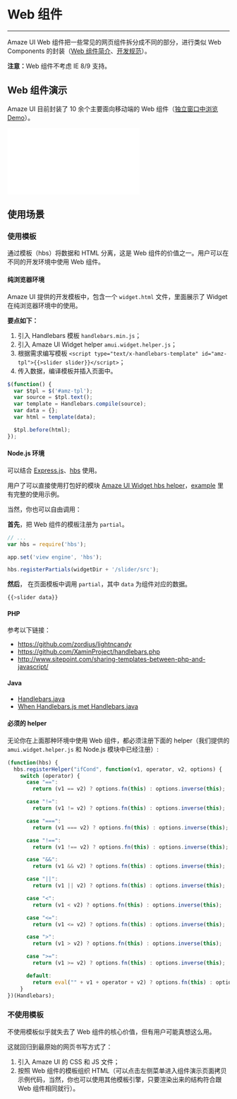 # Web 组件
---

Amaze UI Web 组件把一些常见的网页组件拆分成不同的部分，进行类似 Web Components 的封装（[Web 组件简介](/getting-started/widget-dev)、[开发规范](/getting-started/widget)）。

<div class="am-alert am-alert-danger"><strong>注意：</strong>Web 组件不考虑 IE 8/9 支持。</div>

## Web 组件演示

Amaze UI 目前封装了 10 余个主要面向移动端的 Web 组件（[独立窗口中浏览 Demo](/widgets/m)）。

<iframe src="/widgets/m" frameborder="0" id="doc-widget-frame" frameborder="0"></iframe>

## 使用场景

### 使用模板

通过模板（hbs）将数据和 HTML 分离，这是 Web 组件的价值之一。用户可以在不同的开发环境中使用 Web 组件。

#### 纯浏览器环境

Amaze UI 提供的开发模板中，包含一个 `widget.html` 文件，里面展示了 Widget 在纯浏览器环境中的使用。

__要点如下：__

1. 引入 Handlebars 模板 `handlebars.min.js`；
2. 引入 Amaze UI Widget helper `amui.widget.helper.js`；
3. 根据需求编写模板 `<script type="text/x-handlebars-template" id="amz-tpl">{{>slider slider}}</script>`；
4. 传入数据，编译模板并插入页面中。

```javascript
$(function() {
  var $tpl = $('#amz-tpl');
  var source = $tpl.text();
  var template = Handlebars.compile(source);
  var data = {};
  var html = template(data);

  $tpl.before(html);
});
```

#### Node.js 环境

可以结合 [Express.js](http://github.com/visionmedia/express)、[hbs](https://github.com/donpark/hbs) 使用。

用户了可以直接使用打包好的模块 [Amaze UI Widget hbs helper](https://www.npmjs.org/package/amui-hbs-helper)，[example](https://github.com/Minwe/amui-hbs-helper/tree/master/example) 里有完整的使用示例。

当然，你也可以自由调用：

__首先__，把 Web 组件的模板注册为 `partial`。

```javascript
// ...
var hbs = require('hbs');

app.set('view engine', 'hbs');

hbs.registerPartials(widgetDir + '/slider/src');
```

__然后__， 在页面模板中调用 `partial`，其中 `data` 为组件对应的数据。

```javascript
{{>slider data}}
```

#### PHP

参考以下链接：

- https://github.com/zordius/lightncandy
- https://github.com/XaminProject/handlebars.php
- http://www.sitepoint.com/sharing-templates-between-php-and-javascript/

#### Java

- [Handlebars.java](https://github.com/jknack/handlebars.java)
- [When Handlebars.js met Handlebars.java](http://jknack.github.io/handlebars.java/meeting.html)

#### 必须的 helper

无论你在上面那种环境中使用 Web 组件，都必须注册下面的 helper（我们提供的 `amui.widget.helper.js` 和 Node.js 模块中已经注册）:

```javascript
(function(hbs) {
  hbs.registerHelper("ifCond", function(v1, operator, v2, options) {
    switch (operator) {
      case "==":
        return (v1 == v2) ? options.fn(this) : options.inverse(this);

      case "!=":
        return (v1 != v2) ? options.fn(this) : options.inverse(this);

      case "===":
        return (v1 === v2) ? options.fn(this) : options.inverse(this);

      case "!==":
        return (v1 !== v2) ? options.fn(this) : options.inverse(this);

      case "&&":
        return (v1 && v2) ? options.fn(this) : options.inverse(this);

      case "||":
        return (v1 || v2) ? options.fn(this) : options.inverse(this);

      case "<":
        return (v1 < v2) ? options.fn(this) : options.inverse(this);

      case "<=":
        return (v1 <= v2) ? options.fn(this) : options.inverse(this);

      case ">":
        return (v1 > v2) ? options.fn(this) : options.inverse(this);

      case ">=":
        return (v1 >= v2) ? options.fn(this) : options.inverse(this);

      default:
        return eval("" + v1 + operator + v2) ? options.fn(this) : options.inverse(this);
    }
})(Handlebars);
```

### 不使用模板

不使用模板似乎就失去了 Web 组件的核心价值，但有用户可能真想这么用。

这就回归到最原始的网页书写方式了：

1. 引入 Amaze UI 的 CSS 和 JS 文件；
2. 按照 Web 组件的模板组织 HTML（可以点击左侧菜单进入组件演示页面拷贝示例代码，当然，你也可以使用其他模板引擎，只要渲染出来的结构符合跟 Web 组件相同就行）。
